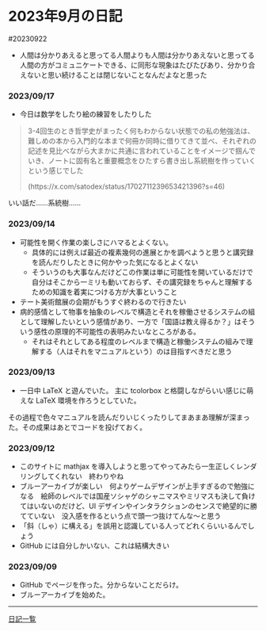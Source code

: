 # 2023年9月の日記

#20230922
- 人間は分かりあえると思ってる人間よりも人間は分かりあえないと思ってる人間の方がコミュニケートできる、に同形な現象はたびたびあり、分かり合えないと思い続けることは閉じないことなんだよなと思った

### 2023/09/17
- 今日は数学をしたり絵の練習をしたりした

> <p>3-4回生のとき哲学史がまったく何もわからない状態での私の勉強法は、難しめの本から入門的な本まで何冊か同時に借りてきて並べ、それぞれの記述を見比べながら大まかに共通に言われていることをイメージで掴んでいき、ノートに固有名と重要概念をひたすら書き出し系統樹を作っていくという感じでした</p>
> <p> (https://x.com/satodex/status/1702711239653421396?s=46) </p>
いい話だ……系統樹……

### 2023/09/14
- 可能性を開く作業の楽しさにハマるとよくない。
	- 具体的には例えば最近の複素幾何の進展とかを調べようと思うと講究録を読んだりしたときに何かやった気になるとよくない
	- そういうのも大事なんだけどこの作業は単に可能性を開いているだけで自分はそこから一ミリも動いておらず、その講究録をちゃんと理解するための知識を着実につける方が大事ということ
- テート美術館展の会期がもうすぐ終わるので行きたい
- 病的感情として物事を抽象のレベルで構造とそれを稼働させるシステムの組として理解したいという感情があり、一方で「国語は教え得るか？」はそういう感性の原理的不可能性の表明みたいなところがある。
	- それはそれとしてある程度のレベルまで構造と稼働システムの組みで理解する（人はそれをマニュアルという）のは目指すべきだと思う 

### 2023/09/13
* 一日中 LaTeX と遊んでいた。
主に tcolorbox と格闘しながらいい感じに萌えな LaTeX 環境を作ろうとしていた。

その過程で色々マニュアルを読んだりいじくったりしてまあまあ理解が深まった。その成果はあとでコードを投げておく。


### 2023/09/12
* このサイトに mathjax を導入しようと思ってやってみたら一生正しくレンダリングしてくれない　終わりやね
* ブルーアーカイブが楽しい　何よりゲームデザインが上手すぎるので勉強になる　絵師のレベルでは国産ソシャゲのシャニマスやミリマスも決して負けてはいないのだけど、UI デザインやインタラクションのセンスで絶望的に勝てていない　没入感を作るという点で頭一つ抜けてんな〜と思う
* 「斜（しゃ）に構える」を誤用と認識している人ってどれくらいいるんでしょう
* GitHub には自分しかいない、これは結構大きい

### 2023/09/09
* GitHub でページを作った。分からないことだらけ。
* ブルーアーカイブを始めた。

---
[日記一覧](index.md/)
